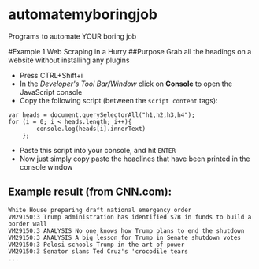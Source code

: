 # automatemyboringjob
Programs to automate YOUR boring job

#Example 1 Web Scraping in a Hurry
##Purpose
Grab all the headings on a website without installing any plugins

* Press CTRL+Shift+i
* In the *Developer's Tool Bar/Window* click on **Console** to open the JavaScript console
* Copy the following script (between the ``` script content ``` tags):
```
var heads = document.querySelectorAll("h1,h2,h3,h4");
for (i = 0; i < heads.length; i++){
		console.log(heads[i].innerText)
	};
```
* Paste this script into your console, and hit `ENTER`
* Now just simply copy paste the headlines that have been printed in the console window

## Example result (from CNN.com):
```
White House preparing draft national emergency order
VM29150:3 Trump administration has identified $7B in funds to build a border wall
VM29150:3 ANALYSIS No one knows how Trump plans to end the shutdown
VM29150:3 ANALYSIS A big lesson for Trump in Senate shutdown votes
VM29150:3 Pelosi schools Trump in the art of power
VM29150:3 Senator slams Ted Cruz's 'crocodile tears
...
```
